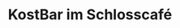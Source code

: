 ---
title: "KostBar im Schlosscafé"
url: /bad-duerkheim/kostbar-im-schlosscafe/
shop: Spirituosen
---